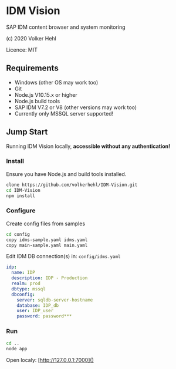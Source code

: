# IDM Vision

SAP IDM content browser and system monitoring

(c) 2020 Volker Hehl

Licence: MIT


## Requirements

* Windows (other OS may work too)
* Git
* Node.js V10.15.x or higher
* Node.js build tools
* SAP IDM V7.2 or V8 (other versions may work too)
* Currently only MSSQL server supported!


## Jump Start

Running IDM Vision locally, **accessible without any authentication!**


### Install

Ensure you have Node.js and build tools installed.

```bash
clone https://github.com/volkerhehl/IDM-Vision.git
cd IDM-Vision
npm install
```

### Configure

Create config files from samples

```bash
cd config
copy idms-sample.yaml idms.yaml
copy main-sample.yaml main.yaml
```

Edit IDM DB connection(s) in: ```config/idms.yaml```

```yaml
idp:
  name: IDP
  description: IDP - Production
  realm: prod
  dbtype: mssql
  dbconfig:
    server: sqldb-server-hostname
    database: IDP_db
    user: IDP_user
    password: password***
```

### Run

```bash
cd ..
node app
```

Open localy: [http://127.0.0.1:7000]()
